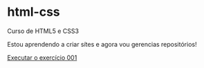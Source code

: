 # html-css
 Curso de HTML5 e CSS3

Estou aprendendo a criar sítes e agora vou gerencias repositórios!

 <a href="https://matheussapia.github.io/html-css/Exercicios/ex001/index.html">Executar o exercício 001